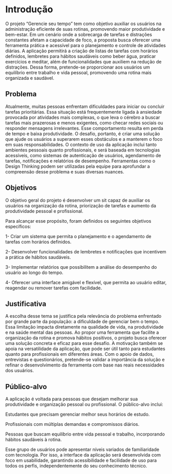 # Introdução

O projeto “Gerencie seu tempo” tem como objetivo auxiliar os usuários na administração eficiente de suas rotinas, promovendo maior produtividade e bem-estar. Em um cenário onde a sobrecarga de tarefas e distrações constantes afetam a capacidade de foco, a proposta busca oferecer uma ferramenta prática e acessível para o planejamento e controle de atividades diárias. A aplicação permitirá a criação de listas de tarefas com horários definidos, lembretes para hábitos saudáveis como beber água, praticar exercícios e meditar, além de funcionalidades que auxiliem na redução de distrações. Dessa forma, pretende-se proporcionar aos usuários um equilíbrio entre trabalho e vida pessoal, promovendo uma rotina mais organizada e saudável.

## Problema

Atualmente, muitas pessoas enfrentam dificuldades para iniciar ou concluir tarefas prioritárias. Essa situação está frequentemente ligada à ansiedade provocada por atividades mais complexas, o que leva o cérebro a buscar tarefas mais prazerosas e menos exigentes, como checar redes sociais ou responder mensagens irrelevantes. Esse comportamento resulta em perda de tempo e baixa produtividade. O desafio, portanto, é criar uma solução que ajude os usuários a superarem esses obstáculos e a manterem o foco em suas responsabilidades. O contexto de uso da aplicação inclui tanto ambientes pessoais quanto profissionais, e será baseada em tecnologias acessíveis, como sistemas de autenticação de usuários, agendamento de tarefas, notificações e relatórios de desempenho. Ferramentas como o Design Thinking podem ser utilizadas pela equipe para aprofundar a compreensão desse problema e suas diversas nuances.

## Objetivos

O objetivo geral do projeto é desenvolver um sit capaz de auxiliar os usuários na organização da rotina, priorização de tarefas e aumento da produtividade pessoal e profissional.

Para alcançar esse propósito, foram definidos os seguintes objetivos específicos:

1- Criar um sistema que permita o planejamento e o agendamento de tarefas com horários definidos.

2- Desenvolver funcionalidades de lembretes e notificações que incentivem a prática de hábitos saudáveis.

3- Implementar relatórios que possibilitem a análise do desempenho do usuário ao longo do tempo.

4- Oferecer uma interface amigável e flexível, que permita ao usuário editar, reagendar ou remover tarefas com facilidade.

## Justificativa

A escolha desse tema se justifica pela relevância do problema enfrentado por grande parte da população: a dificuldade de gerenciar bem o tempo. Essa limitação impacta diretamente na qualidade de vida, na produtividade e na saúde mental das pessoas. Ao propor uma ferramenta que facilite a organização da rotina e promova hábitos positivos, o projeto busca oferecer uma solução concreta e eficaz para esse desafio. A motivação também se apoia na versatilidade da aplicação, que pode ser útil tanto para estudantes quanto para profissionais em diferentes áreas. Com o apoio de dados, entrevistas e questionários, pretende-se validar a importância da solução e refinar o desenvolvimento da ferramenta com base nas reais necessidades dos usuários.

## Público-alvo

A aplicação é voltada para pessoas que desejam melhorar sua produtividade e organização pessoal ou profissional. O público-alvo inclui:

Estudantes que precisam gerenciar melhor seus horários de estudo.

Profissionais com múltiplas demandas e compromissos diários.

Pessoas que buscam equilíbrio entre vida pessoal e trabalho, incorporando hábitos saudáveis à rotina.

Esse grupo de usuários pode apresentar níveis variados de familiaridade com tecnologia. Por isso, a interface da aplicação será desenvolvida com foco em usabilidade, garantindo acessibilidade e facilidade de uso para todos os perfis, independentemente do seu conhecimento técnico.
